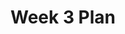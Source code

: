 ---
toc: true
comments: true
layout: post
title: Week 3 Plan
description: A detailed plan for Week 3
courses: { compsci: {week: 3} }
type: plans
---